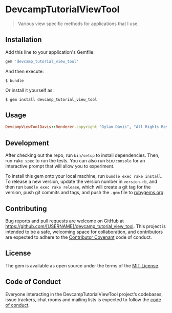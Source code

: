 # DevcampTutorialViewTool

> Various view specific methods for applications that I use.

## Installation

Add this line to your application's Gemfile:

```ruby
gem 'devcamp_tutorial_view_tool'
```

And then execute:

    $ bundle

Or install it yourself as:

    $ gem install devcamp_tutorial_view_tool

## Usage

```ruby
DevcampViewToolDavis::Renderer.copyright "Dylan Davis", "All Rights Reserved"
```

## Development

After checking out the repo, run `bin/setup` to install dependencies. Then, run `rake spec` to run the tests. You can also run `bin/console` for an interactive prompt that will allow you to experiment.

To install this gem onto your local machine, run `bundle exec rake install`. To release a new version, update the version number in `version.rb`, and then run `bundle exec rake release`, which will create a git tag for the version, push git commits and tags, and push the `.gem` file to [rubygems.org](https://rubygems.org).

## Contributing

Bug reports and pull requests are welcome on GitHub at https://github.com/[USERNAME]/devcamp_tutorial_view_tool. This project is intended to be a safe, welcoming space for collaboration, and contributors are expected to adhere to the [Contributor Covenant](http://contributor-covenant.org) code of conduct.

## License

The gem is available as open source under the terms of the [MIT License](https://opensource.org/licenses/MIT).

## Code of Conduct

Everyone interacting in the DevcampTutorialViewTool project’s codebases, issue trackers, chat rooms and mailing lists is expected to follow the [code of conduct](https://github.com/[USERNAME]/devcamp_tutorial_view_tool/blob/master/CODE_OF_CONDUCT.md).
